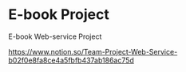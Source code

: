 # E-book Project
E-book Web-service Project

https://www.notion.so/Team-Project-Web-Service-b02f0e8fa8ce4a5fbfb437ab186ac75d
